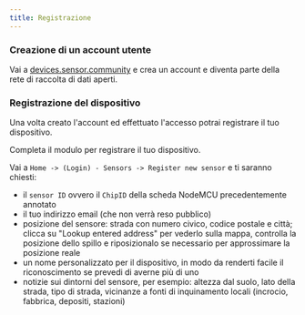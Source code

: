```yaml
---
title: Registrazione
---
```


### Creazione di un account utente

Vai a [devices.sensor.community](https://devices.sensor.community/register) e
crea un account e diventa parte della rete di raccolta di dati aperti.

### Registrazione del dispositivo

Una volta creato l'account ed effettuato l'accesso potrai registrare
il tuo dispositivo.

Completa il modulo per registrare il tuo dispositivo.

Vai a `Home -> (Login) - Sensors -> Register new sensor` e ti saranno
chiesti:

* il `sensor ID` ovvero il `ChipID` della scheda NodeMCU
  precedentemente annotato
* il tuo indirizzo email (che non verrà reso pubblico)
* posizione del sensore: strada con numero civico, codice postale e
  città; clicca su "Lookup entered address" per vederlo sulla mappa,
  controlla la posizione dello spillo e riposizionalo se necessario
  per approssimare la posizione reale
* un nome personalizzato per il dispositivo, in modo da renderti
  facile il riconoscimento se prevedi di averne più di uno
* notizie sui dintorni del sensore, per esempio: altezza dal suolo,
  lato della strada, tipo di strada, vicinanze a fonti di inquinamento
  locali (incrocio, fabbrica, depositi, stazioni)
